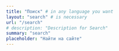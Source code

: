 ```yaml
---
title: "Поиск" # in any language you want
layout: "search" # is necessary
url: "/search"
# description: "Description for Search"
summary: "search"
placeholder: "Найти на сайте"
---
```


